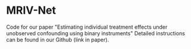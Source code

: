 # MRIV-Net
Code for our paper "Estimating individual treatment effects under unobserved confounding using binary instruments"
Detailed instructions can be found in our Github (link in paper).
